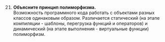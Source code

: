 21. **Объясните принцип полиморфизма.**  
Возможность программного кода работать с объектами разных классов одинаковым образом.
Различается статический (на этапе компиляции - шаблоны, перегрузка функций и операторов)
и динамический (на этапе выполнения - виртуальные функции) полиморфизм.
